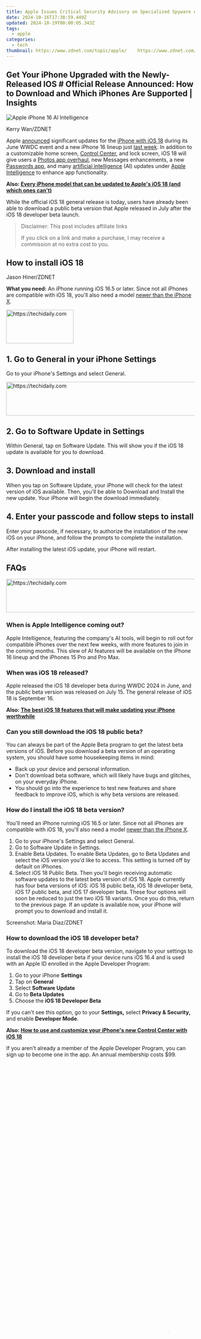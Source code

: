 ```yaml
---
title: Apple Issues Critical Security Advisory on Specialized Spyware Assaults Aimed at iPhone Owners – Should You Be Alarmed Now? | ZDNET
date: 2024-10-16T17:38:59.449Z
updated: 2024-10-19T00:00:05.343Z
tags:
  - apple
categories:
  - tech
thumbnail: https://www.zdnet.com/topic/apple/    https://www.zdnet.com/a/img/resize/0a31e3d10f6c4071a1f58176fa8cc07b215dd552/2024/03/06/b88431d0-2712-4ddf-90c9-4abbe0da8485/iphone.jpg?width=170&height=96&fit=crop&auto=webp
---
```


## Get Your iPhone Upgraded with the Newly-Released IOS # Official Release Announced: How to Download and Which iPhones Are Supported | Insights

![Apple iPhone 16 AI Intelligence](https://www.zdnet.com/a/img/resize/ac6443a8864f7826f4f08ca3612dae9fe9cbb9b4/2024/09/09/43968368-1e95-45d0-8eb1-ff138d287c07/dsc01879.jpg?auto=webp&width=1280)

Kerry Wan/ZDNET

Apple [announced](https://www.zdnet.com/article/live-updates-everything-apple-announced-at-wwdc-2024-including-ios-18-siri-ai-more/) significant updates for the [iPhone with iOS 18](https://www.zdnet.com/article/ios-18-all-the-iphone-changes-apple-announced-at-wwdc-2024/) during its June WWDC event and a new iPhone 16 lineup just [last week](https://www.zdnet.com/article/everything-announced-at-apples-iphone-16-glowup-event-ai-apple-watch-10-airpods-more/). In addition to a customizable home screen, [Control Center](https://www.zdnet.com/article/ios-18-gets-updated-control-center-with-useful-smart-home-and-media-player-pages/), and lock screen, iOS 18 will give users a [Photos app overhaul](https://www.zdnet.com/article/clean-up-is-the-iphones-new-ai-editing-tool-to-wipe-out-photobombers/), new Messages enhancements, a new [Passwords app](https://www.zdnet.com/article/forget-lastpass-apple-unveils-passwords-manager-app-at-wwdc-2024/), and many [artificial intelligence](https://www.zdnet.com/article/what-is-ai-heres-everything-you-need-to-know-about-artificial-intelligence/) (AI) updates under [Apple Intelligence](https://www.zdnet.com/article/what-is-apple-intelligence-how-the-iphones-on-device-and-cloud-based-ai-will-work/) to enhance app functionality.

**Also: [Every iPhone model that can be updated to Apple's iOS 18 (and which ones can't)](https://www.zdnet.com/article/every-iphone-model-that-can-be-updated-to-apples-new-ios-18-public-beta-and-which-ones-cant/)**

While the official iOS 18 general release is today, users have already been able to download a public beta version that Apple released in July after the iOS 18 developer beta launch. 

>  Disclaimer: This post includes affiliate links
>
>  If you click on a link and make a purchase, I may receive a commission at no extra cost to you.
>

## How to install iOS 18

Jason Hiner/ZDNET

**What you need:** An iPhone running iOS 16.5 or later. Since not all iPhones are compatible with iOS 18, you'll also need a model [newer than the iPhone X](https://www.zdnet.com/article/best-iphone/).

<!-- affiliate ads begin -->
<a href="https://aligracehair.sjv.io/c/5597632/2135397/19272" target="_top" id="2135397">
  <img src="//a.impactradius-go.com/display-ad/19272-2135397" border="0" alt="https://techidaily.com" width="180" height="90"/>
</a>
<img height="0" width="0" src="https://aligracehair.sjv.io/i/5597632/2135397/19272" style="position:absolute;visibility:hidden;" border="0" />
<!-- affiliate ads end -->

## 1\. Go to General in your iPhone Settings

Go to your iPhone's Settings and select General. 

<!-- affiliate ads begin -->
<a href="https://unicoeye.pxf.io/c/5597632/2134223/18498" target="_top" id="2134223">
  <img src="//a.impactradius-go.com/display-ad/18498-2134223" border="0" alt="https://techidaily.com" width="728" height="90"/>
</a>
<img height="0" width="0" src="https://unicoeye.pxf.io/i/5597632/2134223/18498" style="position:absolute;visibility:hidden;" border="0" />
<!-- affiliate ads end -->

## 2\. Go to Software Update in Settings

Within General, tap on Software Update. This will show you if the iOS 18 update is available for you to download.

## 3\. Download and install

When you tap on Software Update, your iPhone will check for the latest version of iOS available. Then, you'll be able to Download and Install the new update. Your iPhone will begin the download immediately.

## 4\. Enter your passcode and follow steps to install

Enter your passcode, if necessary, to authorize the installation of the new iOS on your iPhone, and follow the prompts to complete the installation.

After installing the latest iOS update, your iPhone will restart.

## FAQs

<!-- affiliate ads begin -->
<a href="https://appsumo.8odi.net/c/5597632/2118312/7443" target="_top" id="2118312">
  <img src="//a.impactradius-go.com/display-ad/7443-2118312" border="0" alt="https://techidaily.com" width="728" height="90"/>
</a>
<img height="0" width="0" src="https://appsumo.8odi.net/i/5597632/2118312/7443" style="position:absolute;visibility:hidden;" border="0" />
<!-- affiliate ads end -->

### When is Apple Intelligence coming out?

Apple Intelligence, featuring the company's AI tools, will begin to roll out for compatible iPhones over the next few weeks, with more features to join in the coming months. This slew of AI features will be available on the iPhone 16 lineup and the iPhones 15 Pro and Pro Max.

### When was iOS 18 released?

Apple released the iOS 18 developer beta during WWDC 2024 in June, and the public beta version was released on July 15\. The general release of iOS 18 is September 16.

**Also: [The best iOS 18 features that will make updating your iPhone worthwhile](https://www.zdnet.com/article/the-best-ios-18-features-that-will-make-updating-your-iphone-worthwhile/)**

### Can you still download the iOS 18 public beta?

You can always be part of the Apple Beta program to get the latest beta versions of iOS. Before you download a beta version of an operating system, you should have some housekeeping items in mind:

* Back up your device and personal information.
* Don't download beta software, which will likely have bugs and glitches, on your everyday iPhone.
* You should go into the experience to test new features and share feedback to improve iOS, which is why beta versions are released.

### How do I install the iOS 18 beta version?

You'll need an iPhone running iOS 16.5 or later. Since not all iPhones are compatible with iOS 18, you'll also need a model [newer than the iPhone X](https://www.zdnet.com/article/best-iphone/).

1. Go to your iPhone's Settings and select General.
2. Go to Software Update in Settings.
3. Enable Beta Updates. To enable Beta Updates, go to Beta Updates and select the iOS version you'd like to access. This setting is turned off by default on iPhones.
4. Select iOS 18 Public Beta. Then you'll begin receiving automatic software updates to the latest beta version of iOS 18\. Apple currently has four beta versions of iOS: iOS 18 public beta, iOS 18 developer beta, iOS 17 public beta, and iOS 17 developer beta. These four options will soon be reduced to just the two iOS 18 variants. Once you do this, return to the previous page. If an update is available now, your iPhone will prompt you to download and install it.

Screenshot: Maria Diaz/ZDNET

### How to download the iOS 18 developer beta?

To download the iOS 18 developer beta version, navigate to your settings to install the iOS 18 developer beta if your device runs iOS 16.4 and is used with an Apple ID enrolled in the Apple Developer Program:

1. Go to your iPhone **Settings**
2. Tap on **General**
3. Select **Software Update**
4. Go to **Beta Updates**
5. Choose the **iOS 18 Developer Beta**

If you can't see this option, go to your **Settings,** select **Privacy & Security,** and enable **Developer Mode**.

**Also: [How to use and customize your iPhone's new Control Center with iOS 18](https://www.zdnet.com/article/how-to-use-and-customize-your-iphones-new-control-center-with-ios-18/)**

If you aren't already a member of the Apple Developer Program, you can sign up to become one in the app. An annual membership costs $99.

<!-- affiliate ads begin -->
<span id="1834903">
					<video width="864" height="1536" style="cursor:pointer"
           poster="//a.impactradius-go.com/display-clicktoplayimage/1834903.png"
           onclick="if(!this.playClicked){this.play();this.setAttribute('controls',true);this.playClicked=true;}">
	   <source src="//a.impactradius-go.com/display-ad/16836-1834903">
	   <img src="//a.impactradius-go.com/display-clicktoplayimage/1834903.png" style="border: none; height: 100%; width: 100%; object-fit: contain">
	</video>
	<div style="width:540px;text-align:center"><a href="javascript:window.open(decodeURIComponent('https%3A%2F%2F25home.pxf.io%2Fc%2F5597632%2F1834903%2F16836'), '_blank');void(0);">Click here</a></div>
</span>
<img height="0" width="0" src="https://imp.pxf.io/i/5597632/1834903/16836" style="position:absolute;visibility:hidden;" border="0" />
<!-- affiliate ads end -->

### What is in iOS 18 beta 3?

The iOS 18 developer beta version [recently got its beta 3 release](https://www.zdnet.com/article/apple-launches-ios-18-beta-3-heres-everything-you-need-to-know/), which features dynamic wallpaper, a revamped Messages experience with wider RCS coverage, new Photos app features, and more. To download this beta version before it's publicly available, you must be part of the Apple Developer programming.

#### Newsletters

ZDNET Tech Today

ZDNET's Tech Today newsletter is a daily briefing of the newest, most talked about stories, five days a week.

 Subscribe

[See all](https://www.zdnet.com/newsletters/)

#### More how-tos

[How to download YouTube videos for free, plus two other methods](https://www.zdnet.com/article/how-to-download-youtube-videos-for-free-plus-two-other-methods/ "How to download YouTube videos for free, plus two other methods")

[Wi-Fi problems? Add a wired network to your home without Ethernet cable - here's how](https://www.zdnet.com/article/ditch-the-wi-fi-how-to-add-a-wired-network-to-your-home-without-ethernet-cable/ "Wi-Fi problems? Add a wired network to your home without Ethernet cable - here's how")

[Wiping a Windows laptop? Here's the safest free way to erase your personal data](https://www.zdnet.com/article/wiping-a-windows-laptop-heres-the-safest-free-way-to-erase-your-personal-data/ "Wiping a Windows laptop? Here's the safest free way to erase your personal data")

[How to connect a PS4 controller to a smartphone](https://www.zdnet.com/article/how-to-connect-a-ps4-controller-to-a-smartphone/ "How to connect a PS4 controller to a smartphone")

* [How to download YouTube videos for free, plus two other methods](https://www.zdnet.com/article/how-to-download-youtube-videos-for-free-plus-two-other-methods/ "How to download YouTube videos for free, plus two other methods")
* [Wi-Fi problems? Add a wired network to your home without Ethernet cable - here's how](https://www.zdnet.com/article/ditch-the-wi-fi-how-to-add-a-wired-network-to-your-home-without-ethernet-cable/ "Wi-Fi problems? Add a wired network to your home without Ethernet cable - here's how")
* [Wiping a Windows laptop? Here's the safest free way to erase your personal data](https://www.zdnet.com/article/wiping-a-windows-laptop-heres-the-safest-free-way-to-erase-your-personal-data/ "Wiping a Windows laptop? Here's the safest free way to erase your personal data")
* [How to connect a PS4 controller to a smartphone](https://www.zdnet.com/article/how-to-connect-a-ps4-controller-to-a-smartphone/ "How to connect a PS4 controller to a smartphone")

<ins class="adsbygoogle"
     style="display:block"
     data-ad-format="autorelaxed"
     data-ad-client="ca-pub-7571918770474297"
     data-ad-slot="1223367746"></ins>

<ins class="adsbygoogle"
     style="display:block"
     data-ad-client="ca-pub-7571918770474297"
     data-ad-slot="8358498916"
     data-ad-format="auto"
     data-full-width-responsive="true"></ins>

<span class="atpl-alsoreadstyle">Also read:</span>
<div><ul>
<li><a href="https://fox-hovers.techidaily.com/new-in-2024-efficiently-using-background-footage-in-projects/"><u>[New] In 2024, Efficiently Using Background Footage in Projects</u></a></li>
<li><a href="https://screen-sharing-recording.techidaily.com/updated-in-2024-logitech-webcam-101-a-beginners-guide-to-video/"><u>[Updated] In 2024, Logitech Webcam 101 A Beginner's Guide to Video</u></a></li>
<li><a href="https://desktop-recording.techidaily.com/updated-is-it-time-to-upgrade-to-an-itop-equipped-system-in-2024/"><u>[Updated] Is It Time to Upgrade to an ITop-Equipped System, In 2024</u></a></li>
<li><a href="https://fox-http.techidaily.com/updated-masterful-audio-selection-optimal-mics-for-intense-4k-shooting/"><u>[Updated] Masterful Audio Selection Optimal Mics for Intense 4K Shooting</u></a></li>
<li><a href="https://android-location-track.techidaily.com/how-to-intercept-text-messages-on-poco-m6-5g-drfone-by-drfone-virtual-android/"><u>How to Intercept Text Messages on Poco M6 5G | Dr.fone</u></a></li>
<li><a href="https://tech-renaissance.techidaily.com/how-to-swiftly-verify-the-version-of-your-nvidia-graphics-card-driver/"><u>How to Swiftly Verify the Version of Your NVIDIA Graphics Card Driver</u></a></li>
<li><a href="https://tech-renaissance.techidaily.com/how-to-use-ps3-controller-on-pc-no-motioninjoy/"><u>How to Use PS3 Controller on PC (NO MotioninJoy)</u></a></li>
<li><a href="https://tech-renaissance.techidaily.com/hxtsrexe-in-windows-11-what-is-it-and-how-to-fix-it-solved/"><u>HxTsr.exe in Windows 11 - What Is It and How to Fix It? [Solved]</u></a></li>
<li><a href="https://ios-pokemon-go.techidaily.com/in-2024-here-are-some-pro-tips-for-pokemon-go-pvp-battles-on-apple-iphone-xs-drfone-by-drfone-virtual-ios/"><u>In 2024, Here are Some Pro Tips for Pokemon Go PvP Battles On Apple iPhone XS | Dr.fone</u></a></li>
<li><a href="https://tech-renaissance.techidaily.com/mastering-the-basics-of-pc-drivers-proven-methods-for-correcting-windows-driver-glitches/"><u>Mastering the Basics of PC Drivers: Proven Methods for Correcting Window's Driver Glitches</u></a></li>
<li><a href="https://tech-renaissance.techidaily.com/mastering-the-brother-printer-configuration-in-minutes/"><u>Mastering the Brother Printer Configuration in Minutes</u></a></li>
<li><a href="https://extra-information.techidaily.com/simplifying-onestream-techniques-for-effective-streaming/"><u>Simplifying OneStream Techniques for Effective Streaming</u></a></li>
</ul></div>

